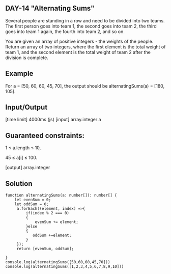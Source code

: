 ## DAY-14 "Alternating Sums"

Several people are standing in a row and need to be divided into two teams. The first person goes into team 1, the second goes into team 2, the third goes into team 1 again, the fourth into team 2, and so on.

You are given an array of positive integers - the weights of the people. Return an array of two integers, where the first element is the total weight of team 1, and the second element is the total weight of team 2 after the division is complete.

## Example

For a = [50, 60, 60, 45, 70], the output should be alternatingSums(a) = [180, 105].

## Input/Output

[time limit] 4000ms (js)
[input] array.integer a

## Guaranteed constraints:

1 ≤ a.length ≤ 10,

45 ≤ a[i] ≤ 100.

[output] array.integer

## Solution

```
function alternatingSums(a: number[]): number[] {
    let evenSum = 0;
    let oddSum = 0;
     a.forEach((element, index) =>{
         if(index % 2 === 0)
         {
             evenSum += element;
         }else
         {
            oddSum +=element;
         }
     });
     return [evenSum, oddSum];

}
console.log(alternatingSums([50,60,60,45,70]))
console.log(alternatingSums([1,2,3,4,5,6,7,8,9,10]))
```
